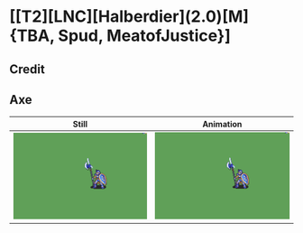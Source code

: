 # [\[T2\]\[LNC\]\[Halberdier\]\(2.0\)\[M\]{TBA, Spud, MeatofJustice}]

## Credit


	
## Axe

| Still | Animation |
| :---: | :-------: |
| ![Axe still](./Axe_000.png) | ![Axe animation](./Axe.gif) |
